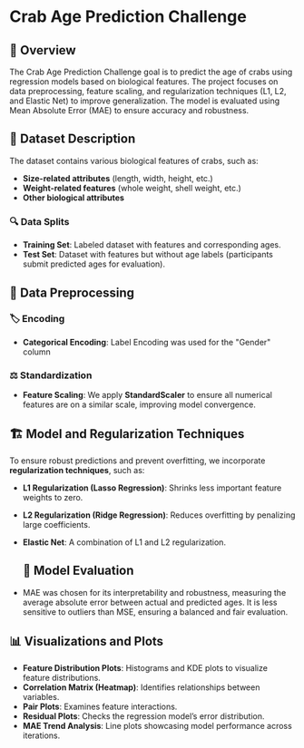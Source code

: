# Crab Age Prediction Challenge

## 🦀 Overview
The Crab Age Prediction Challenge goal is to predict the age of crabs using regression models based on biological features. The project focuses on data preprocessing, feature scaling, and regularization techniques (L1, L2, and Elastic Net) to improve generalization. The model is evaluated using Mean Absolute Error (MAE) to ensure accuracy and robustness.

## 📂 Dataset Description
The dataset contains various biological features of crabs, such as:
- **Size-related attributes** (length, width, height, etc.)
- **Weight-related features** (whole weight, shell weight, etc.)
- **Other biological attributes**

### 🔍 Data Splits
- **Training Set**: Labeled dataset with features and corresponding ages.
- **Test Set**: Dataset with features but without age labels (participants submit predicted ages for evaluation).

## 🔄 Data Preprocessing
### 🏷️ Encoding
- **Categorical Encoding**: Label Encoding was used for the "Gender" column

### ⚖️ Standardization
- **Feature Scaling**: We apply **StandardScaler** to ensure all numerical features are on a similar scale, improving model convergence.

## 🏗️ Model and Regularization Techniques
To ensure robust predictions and prevent overfitting, we incorporate **regularization techniques**, such as:
- **L1 Regularization (Lasso Regression)**: Shrinks less important feature weights to zero.
- **L2 Regularization (Ridge Regression)**: Reduces overfitting by penalizing large coefficients.
- **Elastic Net**: A combination of L1 and L2 regularization.

  ## 📏 Model Evaluation
- MAE was chosen for its interpretability and robustness, measuring the average absolute error between actual and predicted ages. It is less sensitive to outliers than MSE, ensuring a balanced and fair evaluation.

## 📊 Visualizations and Plots
- **Feature Distribution Plots**: Histograms and KDE plots to visualize feature distributions.
- **Correlation Matrix (Heatmap)**: Identifies relationships between variables.
- **Pair Plots**: Examines feature interactions.
- **Residual Plots**: Checks the regression model’s error distribution.
- **MAE Trend Analysis**: Line plots showcasing model performance across iterations.
